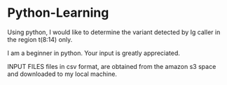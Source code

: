 # Python-Learning
Using python, I would like to determine the variant detected by Ig caller in the region t(8:14) only. 

I am a beginner in python. Your input is greatly appreciated.

INPUT FILES
files in csv format, are obtained from the amazon s3 space and downloaded to my local machine. 
